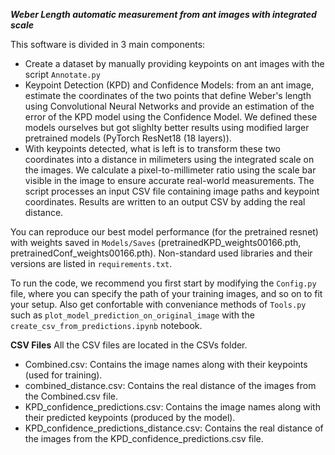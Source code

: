 ***Weber Length automatic measurement from ant images with integrated scale***


This software is divided in 3 main components:

- Create a dataset by manually providing keypoints on ant images with the script `Annotate.py`
- Keypoint Detection (KPD) and Confidence Models: from an ant image, estimate the coordinates of the two points that define Weber's length using Convolutional Neural Networks and provide an estimation of the error of the KPD model using the Confidence Model. We defined these models ourselves but got slighlty better results using modified larger pretrained models (PyTorch ResNet18 (18 layers)).
- With keypoints detected, what is left is to transform these two coordinates into a distance in milimeters using the integrated scale on the images. We calculate a pixel-to-millimeter ratio using the scale bar visible in the image to ensure accurate real-world measurements. The script processes an input CSV file containing image paths and keypoint coordinates. Results are written to an output CSV by adding the real distance.

You can reproduce our best model performance (for the pretrained resnet) with weights saved in `Models/Saves` (pretrainedKPD_weights00166.pth, pretrainedConf_weights00166.pth). Non-standard used libraries and their versions are listed in `requirements.txt`.

To run the code, we recommend you first start by modifying the `Config.py` file, where you can specify the path of your training images, and so on to fit your setup. Also get confortable with conveniance methods of `Tools.py` such as `plot_model_prediction_on_original_image` with the `create_csv_from_predictions.ipynb` notebook.

**CSV Files**
All the CSV files are located in the CSVs folder.
- Combined.csv: Contains the image names along with their keypoints (used for training).
- combined_distance.csv: Contains the real distance of the images from the Combined.csv file.
- KPD_confidence_predictions.csv: Contains the image names along with their predicted keypoints (produced by the model).
- KPD_confidence_predictions_distance.csv: Contains the real distance of the images from the KPD_confidence_predictions.csv file.